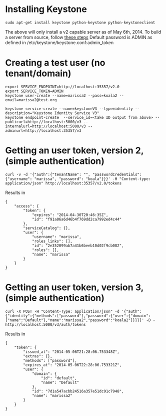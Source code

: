 
Installing Keystone
==================================

    sudo apt-get install keystone python-keystone python-keystoneclient

The above will only install a v2 capable server as of May 6th, 2014.
To build a server from source, follow [these steps](keystone-setup-steps.txt)
Default password is ADMIN as defined in /etc/keystone/keystone.conf:admin_token


Creating a test user (no tenant/domain)
==================================


    export SERVICE_ENDPOINT=http://localhost:35357/v2.0
    export SERVICE_TOKEN=ADMIN
    keystone user-create --name=marissa2 --pass=koala2 --email=marissa2@test.org

    keystone service-create --name=keystoneV3 --type=identity --description="Keystone Identity Service V3"
    keystone endpoint-create  --service_id=<take ID output from above> --publicurl=http://localhost:5000/v3 --internalurl=http://localhost:5000/v3 --adminurl=http://localhost:35357/v3
    
Getting an user token, version 2,  (simple authentication)
==================================


    curl -v -d '{"auth":{"tenantName": "", "passwordCredentials": {"username": "marissa", "password": "koala"}}}' -H "Content-type: application/json" http://localhost:35357/v2.0/tokens    

Results in 


    {
        "access": {
            "token": {
                "expires": "2014-04-30T20:46:35Z", 
                "id": "f91a06a6d46b4f769dd2ca7992ed4c44"
            }, 
            "serviceCatalog": {}, 
            "user": {
                "username": "marissa", 
                "roles_links": [], 
                "id": "2e352099ab7a41b6beeb10d02f9cb082", 
                "roles": [], 
                "name": "marissa"
            }
        }
    }

Getting an user token, version 3,  (simple authentication)
==================================


    curl -X POST -H "Content-Type: application/json" -d '{"auth":{"identity":{"methods":["password"],"password":{"user":{"domain":{"name":"Default"},"name":"marissa2","password":"koala2"}}}}}' -D - http://localhost:5000/v3/auth/tokens

Results in


    {
        "token": {
            "issued_at": "2014-05-06T21:28:06.753348Z",
            "extras": {},
            "methods": ["password"],
            "expires_at": "2014-05-06T22:28:06.753321Z",
            "user": {
                "domain": {
                    "id": "default",
                    "name": "Default"
                },
                "id": "7d1a547acbb24516a357e51dc91c7948",
                "name": "marissa2"
            }
        }
    }

